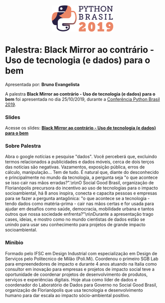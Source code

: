 <p align="center"><img src="../../logo_python_brasil_2019-01.svg" width="200"></p>

# Palestra: Black Mirror ao contrário - Uso de tecnologia (e dados) para o bem
Apresentada por: **Bruno Evangelista**


A palestra **Black Mirror ao contrário - Uso de tecnologia (e dados) para o bem** foi apresentada no dia 25/10/2019, durante a [Conferência Python Brasil 2019](http://2019.pythonbrasil.org.br).



### Slides

Acesse os slides: **[Black Mirror ao contrário - Uso de tecnologia (e dados) para o bem](./pybr2019-bruno-evangelista-black-mirror-ao-contrario-uso.pdf)**



### Sobre Palestra
Abra o google notícias e pesquise "dados". Você perceberá que, excluindo termos relacionados a publicidades e dados móveis, cerca de dois terços das notícias são negativas. Vazamentos, exposição pública, erros de cálculo, manipulação... Tem de tudo. É natural que, diante do desconhecido e principalmente no mundo da tecnologia, a pergunta seja "o que acontece se isso cair nas mãos erradas?".\n\nO Social Good Brasil, organização de Florianópolis precursora do incentivo ao uso de tecnologias para o impacto socioambiental, há 8 anos inspira, conecta e capacita pessoas e empresas para se fazer a pergunta antagônica: "o que acontece se a tecnologia - tendo dados como matéria-prima - cair nas mãos certas e for usada para ajudar em desafios como saúde, democracia, mobilidade urbana e tantos outros que nossa sociedade enfrenta?"\n\nDurante a apresentação trago cases, ideias, e mostro como no mundo cientistas de dados estão se unindo para usar seu conhecimento para projetos de grande impacto socioambiental.



### Minibio
Formado pelo IFSC em Design Industrial com especialização em Design de Serviços pelo Politecnico de Milão (Poli.Mi). Coordenou o primeiro SGB Lab para empreendedores de impacto e durante 4 anos atuando na Italia como consultor em inovação para empresas e projetos de impacto social teve a oportunidade de coordenar projetos de desenvolvimento de produtos, serviços e experiências digitais. Hoje atua como líder de dados e coordenador do Laboratório de Dados para Governo no Social Good Brasil, organização de Florianópolis que usa tecnologia e desenvolvimento humano para dar escala ao impacto sócio-ambiental positivo.


